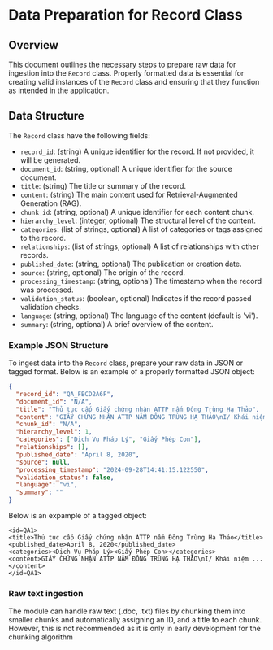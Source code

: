 # Data Preparation for Record Class

## Overview

This document outlines the necessary steps to prepare raw data for ingestion into the `Record` class. Properly formatted data is essential for creating valid instances of the `Record` class and ensuring that they function as intended in the application.

## Data Structure

The `Record` class have the following fields:

- `record_id`: (string) A unique identifier for the record. If not provided, it will be generated.
- `document_id`: (string, optional) A unique identifier for the source document.
- `title`: (string) The title or summary of the record.
- `content`: (string) The main content used for Retrieval-Augmented Generation (RAG).
- `chunk_id`: (string, optional) A unique identifier for each content chunk.
- `hierarchy_level`: (integer, optional) The structural level of the content.
- `categories`: (list of strings, optional) A list of categories or tags assigned to the record.
- `relationships`: (list of strings, optional) A list of relationships with other records.
- `published_date`: (string, optional) The publication or creation date.
- `source`: (string, optional) The origin of the record.
- `processing_timestamp`: (string, optional) The timestamp when the record was processed.
- `validation_status`: (boolean, optional) Indicates if the record passed validation checks.
- `language`: (string, optional) The language of the content (default is 'vi').
- `summary`: (string, optional) A brief overview of the content.

### Example JSON Structure

To ingest data into the `Record` class, prepare your raw data in JSON or tagged format. Below is an example of a properly formatted JSON object:

```json
{
  "record_id": "QA_FBCD2A6F",
  "document_id": "N/A",
  "title": "Thủ tục cấp Giấy chứng nhận ATTP nấm Đông Trùng Hạ Thảo",
  "content": "GIẤY CHỨNG NHẬN ATTP NẤM ĐÔNG TRÙNG HẠ THẢO\nI/ Khái niệm ...",
  "chunk_id": "N/A",
  "hierarchy_level": 1,
  "categories": ["Dịch Vụ Pháp Lý", "Giấy Phép Con"],
  "relationships": [],
  "published_date": "April 8, 2020",
  "source": null,
  "processing_timestamp": "2024-09-28T14:41:15.122550",
  "validation_status": false,
  "language": "vi",
  "summary": ""
}
```
Below is an expample of a tagged object:

```tagged
<id=QA1>
<title>Thủ tục cấp Giấy chứng nhận ATTP nấm Đông Trùng Hạ Thảo</title>
<published_date>April 8, 2020</published_date>
<categories><Dịch Vụ Pháp Lý><Giấy Phép Con></categories>
<content>GIẤY CHỨNG NHẬN ATTP NẤM ĐÔNG TRÙNG HẠ THẢO\nI/ Khái niệm ...
</content>
</id=QA1>
```
### Raw text ingestion
The module can handle raw text (.doc, .txt) files by chunking them into smaller chunks and automatically assigning an ID, and a title to each chunk. However, this is not recommended as it is only in early development for the chunking algorithm
